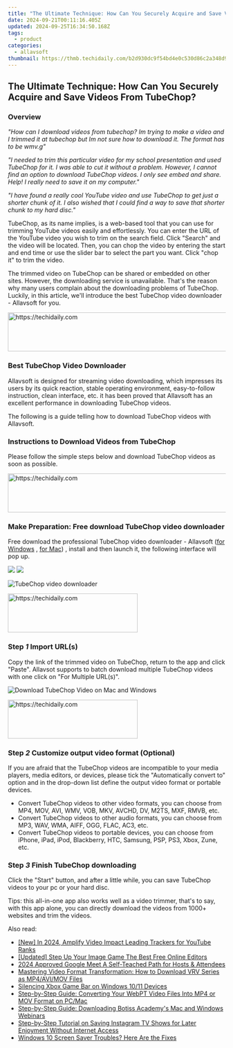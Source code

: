 ```yaml
---
title: "The Ultimate Technique: How Can You Securely Acquire and Save Videos From TubeChop?"
date: 2024-09-21T00:11:16.405Z
updated: 2024-09-25T16:34:50.168Z
tags:
  - product
categories:
  - allavsoft
thumbnail: https://thmb.techidaily.com/b2d930dc9f54bd4e0c530d86c2a348d9ac40f0a9ccacade9f15d83732ceb2db8.jpg
---
```


## The Ultimate Technique: How Can You Securely Acquire and Save Videos From TubeChop?

### Overview

_"How can I download videos from tubechop? Im trying to make a video and I trimmed it at tubechop but Im not sure how to download it. The format has to be wmv.g"_

_"I needed to trim this particular video for my school presentation and used TubeChop for it. I was able to cut it without a problem. However, I cannot find an option to download TubeChop videos. I only see embed and share. Help! I really need to save it on my computer."_

_"I have found a really cool YouTube video and use TubeChop to get just a shorter chunk of it. I also wished that I could find a way to save that shorter chunk to my hard disc."_

TubeChop, as its name implies, is a web-based tool that you can use for trimming YouTube videos easily and effortlessly. You can enter the URL of the YouTube video you wish to trim on the search field. Click "Search" and the video will be located. Then, you can chop the video by entering the start and end time or use the slider bar to select the part you want. Click "chop it" to trim the video.

The trimmed video on TubeChop can be shared or embedded on other sites. However, the downloading service is unavailable. That's the reason why many users complain about the downloading problems of TubeChop. Luckily, in this article, we'll introduce the best TubeChop video downloader - Allavsoft for you.

<!-- affiliate ads begin -->
<a href="https://ephamedtechinc.pxf.io/c/5597632/2137210/26400" target="_top" id="2137210">
  <img src="//a.impactradius-go.com/display-ad/26400-2137210" border="0" alt="https://techidaily.com" width="728" height="90"/>
</a>
<img height="0" width="0" src="https://ephamedtechinc.pxf.io/i/5597632/2137210/26400" style="position:absolute;visibility:hidden;" border="0" />
<!-- affiliate ads end -->

### Best TubeChop Video Downloader

Allavsoft is designed for streaming video downloading, which impresses its users by its quick reaction, stable operating environment, easy-to-follow instruction, clean interface, etc. it has been proved that Allavsoft has an excellent performance in downloading TubeChop videos.

The following is a guide telling how to download TubeChop videos with Allavsoft.

### Instructions to Download Videos from TubeChop

Please follow the simple steps below and download TubeChop videos as soon as possible.

<!-- affiliate ads begin -->
<a href="https://appsumo.8odi.net/c/5597632/2094429/7443" target="_top" id="2094429">
  <img src="//a.impactradius-go.com/display-ad/7443-2094429" border="0" alt="https://techidaily.com" width="728" height="90"/>
</a>
<img height="0" width="0" src="https://appsumo.8odi.net/i/5597632/2094429/7443" style="position:absolute;visibility:hidden;" border="0" />
<!-- affiliate ads end -->

### Make Preparation: Free download TubeChop video downloader

Free download the professional TubeChop video downloader - Allavsoft ([for Windows](https://tools.techidaily.com/allavsoft/products/) , [for Mac](https://tools.techidaily.com/allavsoft/products/)) , install and then launch it, the following interface will pop up.

[![](https://www.allavsoft.com/how-to/../images/how-to/free-download-win.jpg)](https://tools.techidaily.com/allavsoft/products/) [![](https://www.allavsoft.com/how-to/../images/how-to/free-download-mac.jpg)](https://tools.techidaily.com/allavsoft/products/)

![TubeChop video downloader](https://www.allavsoft.com/how-to/../images/allavsoft/screen-shot-600.jpg)

<!-- affiliate ads begin -->
<a href="https://aligracehair.sjv.io/c/5597632/1886015/19272" target="_top" id="1886015">
  <img src="//a.impactradius-go.com/display-ad/19272-1886015" border="0" alt="https://techidaily.com" width="300" height="90"/>
</a>
<img height="0" width="0" src="https://aligracehair.sjv.io/i/5597632/1886015/19272" style="position:absolute;visibility:hidden;" border="0" />
<!-- affiliate ads end -->

### Step _1_ Import URL(s)

Copy the link of the trimmed video on TubeChop, return to the app and click "Paste". Allavsot supports to batch download multiple TubeChop videos with one click on "For Multiple URL(s)".

![Download TubeChop Video on Mac and Windows](https://www.allavsoft.com/how-to/../images/how-to/download-livestream-video/download-livestream-video.jpg)

<!-- affiliate ads begin -->
<a href="https://aligracehair.sjv.io/c/5597632/1975816/19272" target="_top" id="1975816">
  <img src="//a.impactradius-go.com/display-ad/19272-1975816" border="0" alt="https://techidaily.com" width="300" height="90"/>
</a>
<img height="0" width="0" src="https://aligracehair.sjv.io/i/5597632/1975816/19272" style="position:absolute;visibility:hidden;" border="0" />
<!-- affiliate ads end -->

### Step _2_ Customize output video format (Optional)

If you are afraid that the TubeChop videos are incompatible to your media players, media editors, or devices, please tick the "Automatically convert to" option and in the drop-down list define the output video format or portable devices.

* Convert TubeChop videos to other video formats, you can choose from MP4, MOV, AVI, WMV, VOB, MKV, AVCHD, DV, M2TS, MXF, RMVB, etc.
* Convert TubeChop videos to other audio formats, you can choose from MP3, WAV, WMA, AIFF, OGG, FLAC, AC3, etc.
* Convert TubeChop videos to portable devices, you can choose from iPhone, iPad, iPod, Blackberry, HTC, Samsung, PSP, PS3, Xbox, Zune, etc.

### Step _3_ Finish TubeChop downloading

Click the "Start" button, and after a little while, you can save TubeChop videos to your pc or your hard disc.

Tips: this all-in-one app also works well as a video trimmer, that's to say, with this app alone, you can directly download the videos from 1000+ websites and trim the videos.

<ins class="adsbygoogle"
     style="display:block"
     data-ad-format="autorelaxed"
     data-ad-client="ca-pub-7571918770474297"
     data-ad-slot="1223367746"></ins>

<ins class="adsbygoogle"
     style="display:block"
     data-ad-client="ca-pub-7571918770474297"
     data-ad-slot="8358498916"
     data-ad-format="auto"
     data-full-width-responsive="true"></ins>

<span class="atpl-alsoreadstyle">Also read:</span>
<div><ul>
<li><a href="https://facebook-video-share.techidaily.com/new-in-2024-amplify-video-impact-leading-trackers-for-youtube-ranks/"><u>[New] In 2024, Amplify Video Impact Leading Trackers for YouTube Ranks</u></a></li>
<li><a href="https://fox-blue.techidaily.com/updated-step-up-your-image-game-the-best-free-online-editors/"><u>[Updated] Step Up Your Image Game The Best Free Online Editors</u></a></li>
<li><a href="https://visual-screen-recording.techidaily.com/2024-approved-google-meet-a-self-teached-path-for-hosts-and-attendees/"><u>2024 Approved Google Meet A Self-Teached Path for Hosts & Attendees</u></a></li>
<li><a href="https://win-guides.techidaily.com/mastering-video-format-transformation-how-to-download-vrv-series-as-mp4avimov-files/"><u>Mastering Video Format Transformation: How to Download VRV Series as MP4/AVI/MOV Files</u></a></li>
<li><a href="https://games-able.techidaily.com/silencing-xbox-game-bar-on-windows-1011-devices/"><u>Silencing Xbox Game Bar on Windows 10/11 Devices</u></a></li>
<li><a href="https://win-guides.techidaily.com/step-by-step-guide-converting-your-webpt-video-files-into-mp4-or-mov-format-on-pcmac/"><u>Step-by-Step Guide: Converting Your WebPT Video Files Into MP4 or MOV Format on PC/Mac</u></a></li>
<li><a href="https://win-guides.techidaily.com/step-by-step-guide-downloading-botiss-academys-mac-and-windows-webinars/"><u>Step-by-Step Guide: Downloading Botiss Academy's Mac and Windows Webinars</u></a></li>
<li><a href="https://win-guides.techidaily.com/step-by-step-tutorial-on-saving-instagram-tv-shows-for-later-enjoyment-without-internet-access/"><u>Step-by-Step Tutorial on Saving Instagram TV Shows for Later Enjoyment Without Internet Access</u></a></li>
<li><a href="https://common-error.techidaily.com/1723209267175-windows-10-screen-saver-troubles-here-are-the-fixes/"><u>Windows 10 Screen Saver Troubles? Here Are the Fixes</u></a></li>
</ul></div>

